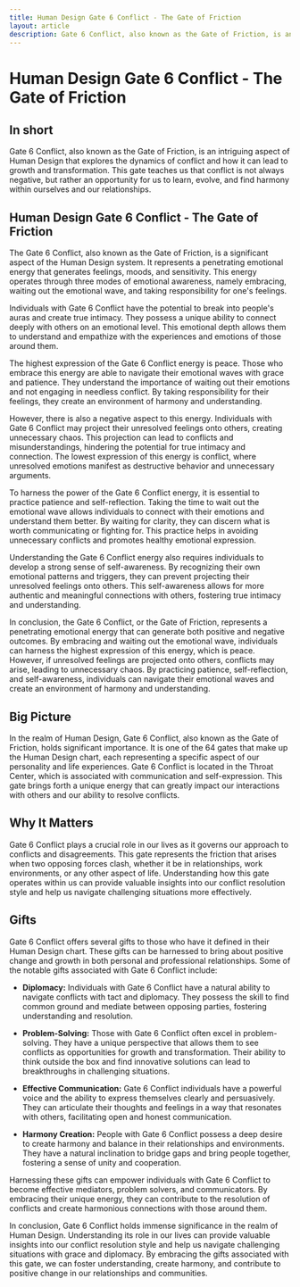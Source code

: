 ```yaml
---
title: Human Design Gate 6 Conflict - The Gate of Friction
layout: article
description: Gate 6 Conflict, also known as the Gate of Friction, is an intriguing aspect of Human Design that explores the dynamics of conflict and how it can lead to growth and transformation. This gate teaches us that conflict is not always negative, but rather an opportunity for us to learn, evolve, and find harmony within ourselves and our relationships.
---
```

# Human Design Gate 6 Conflict - The Gate of Friction
## In short
 Gate 6 Conflict, also known as the Gate of Friction, is an intriguing aspect of Human Design that explores the dynamics of conflict and how it can lead to growth and transformation. This gate teaches us that conflict is not always negative, but rather an opportunity for us to learn, evolve, and find harmony within ourselves and our relationships.

## Human Design Gate 6 Conflict - The Gate of Friction
The Gate 6 Conflict, also known as the Gate of Friction, is a significant aspect of the Human Design system. It represents a penetrating emotional energy that generates feelings, moods, and sensitivity. This energy operates through three modes of emotional awareness, namely embracing, waiting out the emotional wave, and taking responsibility for one's feelings.

Individuals with Gate 6 Conflict have the potential to break into people's auras and create true intimacy. They possess a unique ability to connect deeply with others on an emotional level. This emotional depth allows them to understand and empathize with the experiences and emotions of those around them.

The highest expression of the Gate 6 Conflict energy is peace. Those who embrace this energy are able to navigate their emotional waves with grace and patience. They understand the importance of waiting out their emotions and not engaging in needless conflict. By taking responsibility for their feelings, they create an environment of harmony and understanding.

However, there is also a negative aspect to this energy. Individuals with Gate 6 Conflict may project their unresolved feelings onto others, creating unnecessary chaos. This projection can lead to conflicts and misunderstandings, hindering the potential for true intimacy and connection. The lowest expression of this energy is conflict, where unresolved emotions manifest as destructive behavior and unnecessary arguments.

To harness the power of the Gate 6 Conflict energy, it is essential to practice patience and self-reflection. Taking the time to wait out the emotional wave allows individuals to connect with their emotions and understand them better. By waiting for clarity, they can discern what is worth communicating or fighting for. This practice helps in avoiding unnecessary conflicts and promotes healthy emotional expression.

Understanding the Gate 6 Conflict energy also requires individuals to develop a strong sense of self-awareness. By recognizing their own emotional patterns and triggers, they can prevent projecting their unresolved feelings onto others. This self-awareness allows for more authentic and meaningful connections with others, fostering true intimacy and understanding.

In conclusion, the Gate 6 Conflict, or the Gate of Friction, represents a penetrating emotional energy that can generate both positive and negative outcomes. By embracing and waiting out the emotional wave, individuals can harness the highest expression of this energy, which is peace. However, if unresolved feelings are projected onto others, conflicts may arise, leading to unnecessary chaos. By practicing patience, self-reflection, and self-awareness, individuals can navigate their emotional waves and create an environment of harmony and understanding.
## Big Picture

In the realm of Human Design, Gate 6 Conflict, also known as the Gate of Friction, holds significant importance. It is one of the 64 gates that make up the Human Design chart, each representing a specific aspect of our personality and life experiences. Gate 6 Conflict is located in the Throat Center, which is associated with communication and self-expression. This gate brings forth a unique energy that can greatly impact our interactions with others and our ability to resolve conflicts.

## Why It Matters

Gate 6 Conflict plays a crucial role in our lives as it governs our approach to conflicts and disagreements. This gate represents the friction that arises when two opposing forces clash, whether it be in relationships, work environments, or any other aspect of life. Understanding how this gate operates within us can provide valuable insights into our conflict resolution style and help us navigate challenging situations more effectively.

## Gifts

Gate 6 Conflict offers several gifts to those who have it defined in their Human Design chart. These gifts can be harnessed to bring about positive change and growth in both personal and professional relationships. Some of the notable gifts associated with Gate 6 Conflict include:

- **Diplomacy:** Individuals with Gate 6 Conflict have a natural ability to navigate conflicts with tact and diplomacy. They possess the skill to find common ground and mediate between opposing parties, fostering understanding and resolution.

- **Problem-Solving:** Those with Gate 6 Conflict often excel in problem-solving. They have a unique perspective that allows them to see conflicts as opportunities for growth and transformation. Their ability to think outside the box and find innovative solutions can lead to breakthroughs in challenging situations.

- **Effective Communication:** Gate 6 Conflict individuals have a powerful voice and the ability to express themselves clearly and persuasively. They can articulate their thoughts and feelings in a way that resonates with others, facilitating open and honest communication.

- **Harmony Creation:** People with Gate 6 Conflict possess a deep desire to create harmony and balance in their relationships and environments. They have a natural inclination to bridge gaps and bring people together, fostering a sense of unity and cooperation.

Harnessing these gifts can empower individuals with Gate 6 Conflict to become effective mediators, problem solvers, and communicators. By embracing their unique energy, they can contribute to the resolution of conflicts and create harmonious connections with those around them.

In conclusion, Gate 6 Conflict holds immense significance in the realm of Human Design. Understanding its role in our lives can provide valuable insights into our conflict resolution style and help us navigate challenging situations with grace and diplomacy. By embracing the gifts associated with this gate, we can foster understanding, create harmony, and contribute to positive change in our relationships and communities.